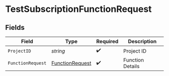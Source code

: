# TestSubscriptionFunctionRequest


## Fields

| Field                                   | Type                                    | Required                                | Description                             |
| --------------------------------------- | --------------------------------------- | --------------------------------------- | --------------------------------------- |
| `ProjectID`                             | *string*                                | :heavy_check_mark:                      | Project ID                              |
| `FunctionRequest`                       | [FunctionRequest](./functionrequest.md) | :heavy_check_mark:                      | Function Details                        |